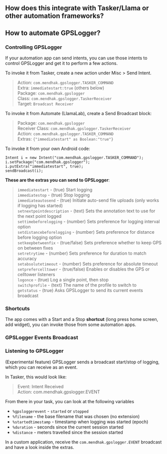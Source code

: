 ## How does this integrate with Tasker/Llama or other automation frameworks?

## How to automate GPSLogger?

### Controlling GPSLogger

If your automation app can send intents, you can use those intents to control GPSLogger and get it to perform a few actions. 

To invoke it from Tasker, create a new action under Misc > Send Intent. 

>Action: `com.mendhak.gpslogger.TASKER_COMMAND`  
Extra: `immediatestart:true` (others below)  
Package: `com.mendhak.gpslogger`  
Class: `com.mendhak.gpslogger.TaskerReceiver`  
Target: `Broadcast Receiver`

To invoke it from Automate (LlamaLab), create a Send Broadcast block:

>Package: `com.mendhak.gpslogger`  
Receiver Class: `com.mendhak.gpslogger.TaskerReceiver`  
Action: `com.mendhak.gpslogger.TASKER_COMMAND`  
Extras: `{"immediatestart" as Boolean:"true"}`

To invoke it from your own Android code:

    Intent i = new Intent("com.mendhak.gpslogger.TASKER_COMMAND");
    i.setPackage("com.mendhak.gpslogger");
    i.putExtra("immediatestart", true);
    sendBroadcast(i);


**These are the extras you can send to GPSLogger**:

> `immediatestart` - (true) Start logging    
> `immediatestop` - (true) Stop logging  
> `immediateautosend` - (true) Initiate auto-send file uploads (only works if logging has started)   
> `setnextpointdescription` - (text) Sets the annotation text to use for the next point logged  
> `settimebeforelogging` - (number) Sets preference for logging interval option    
> `setdistancebeforelogging` - (number) Sets preference for distance before logging option  
> `setkeepbetweenfix` - (true/false) Sets preference whether to keep GPS on between fixes  
> `setretrytime` - (number) Sets preference for duration to match accuracy  
> `setabsolutetimeout` - (number) Sets preference for absolute timeout  
> `setprefercelltower` - (true/false) Enables or disables the GPS or celltower listeners  
> `logonce` - (true) Log a single point, then stop  
> `switchprofile` - (text) The name of the profile to switch to  
> `getstatus` - (true) Asks GPSLogger to send its current events broadcast  

### Shortcuts

The app comes with a Start and a Stop **shortcut** (long press home screen, add widget), you can invoke those from some automation apps.


### GPSLogger Events Broadcast

### Listening to GPSLogger


(Experimental feature) GPSLogger sends a broadcast start/stop of logging, which you can receive as an event.
  
In Tasker, this would look like:  
  
> Event: Intent Received  
  Action: com.mendhak.gpslogger.EVENT 
  
From there in your task, you can look at the following variables
 
 * `%gpsloggerevent` - `started` or `stopped`
 * `%filename` - the base filename that was chosen (no extension)
 * `%startedtimestamp` - timestamp when logging was started (epoch)
 * `%duration` - seconds since the current session started
 * `%distance` - meters travelled since the session started

In a custom application, receive the `com.mendhak.gpslogger.EVENT` broadcast and have a look inside the extras.